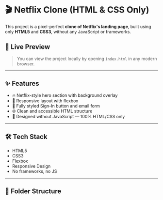 # 🎬 Netflix Clone (HTML & CSS Only)

This project is a pixel-perfect **clone of Netflix's landing page**, built using only **HTML5** and **CSS3**, without any JavaScript or frameworks.

## 🚀 Live Preview

> You can view the project locally by opening `index.html` in any modern browser.

---

## ✨ Features

- 🔥 Netflix-style hero section with background overlay
- 🎯 Responsive layout with flexbox
- 🎨 Fully styled Sign-In button and email form
- 🌐 Clean and accessible HTML structure
- 🧠 Designed without JavaScript — 100% HTML/CSS only

---

## 🛠️ Tech Stack

- HTML5
- CSS3
- Flexbox
- Responsive Design
- No frameworks, no JS

---

## 📁 Folder Structure

